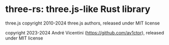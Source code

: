 # three-rs: three.js-like Rust library

three.js copyright 2010-2024 three.js authors, released under MIT license     

copyright 2023-2024 André Vicentini (https://github.com/av1ctor), released under MIT license
